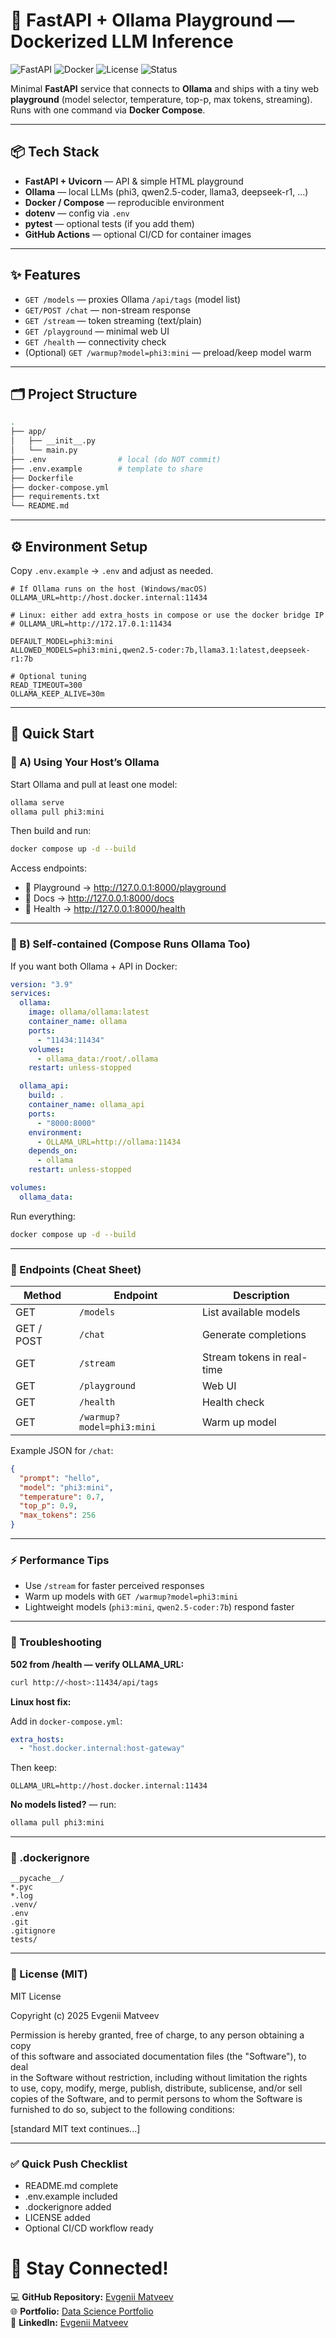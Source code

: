 # 🧠 FastAPI + Ollama Playground — Dockerized LLM Inference

![FastAPI](https://img.shields.io/badge/FastAPI-Backend-009688?logo=fastapi&logoColor=white)
![Docker](https://img.shields.io/badge/Docker-Containerized-2496ED?logo=docker&logoColor=white)
![License](https://img.shields.io/badge/License-MIT-green.svg)
![Status](https://img.shields.io/badge/Status-Active-brightgreen)

Minimal **FastAPI** service that connects to **Ollama** and ships with a tiny web **playground** (model selector, temperature, top-p, max tokens, streaming).  
Runs with one command via **Docker Compose**.

---

## 📦 Tech Stack
- **FastAPI + Uvicorn** — API & simple HTML playground  
- **Ollama** — local LLMs (phi3, qwen2.5-coder, llama3, deepseek-r1, …)  
- **Docker / Compose** — reproducible environment  
- **dotenv** — config via `.env`  
- **pytest** — optional tests (if you add them)  
- **GitHub Actions** — optional CI/CD for container images  

---

## ✨ Features
- `GET /models` — proxies Ollama `/api/tags` (model list)  
- `GET/POST /chat` — non-stream response  
- `GET /stream` — token streaming (text/plain)  
- `GET /playground` — minimal web UI  
- `GET /health` — connectivity check  
- (Optional) `GET /warmup?model=phi3:mini` — preload/keep model warm  

---

## 🗂️ Project Structure
```bash
.
├── app/
│   ├── __init__.py
│   └── main.py
├── .env                # local (do NOT commit)
├── .env.example        # template to share
├── Dockerfile
├── docker-compose.yml
├── requirements.txt
└── README.md
```

---

## ⚙️ Environment Setup
Copy `.env.example` → `.env` and adjust as needed.

```env
# If Ollama runs on the host (Windows/macOS)
OLLAMA_URL=http://host.docker.internal:11434

# Linux: either add extra_hosts in compose or use the docker bridge IP
# OLLAMA_URL=http://172.17.0.1:11434

DEFAULT_MODEL=phi3:mini
ALLOWED_MODELS=phi3:mini,qwen2.5-coder:7b,llama3.1:latest,deepseek-r1:7b

# Optional tuning
READ_TIMEOUT=300
OLLAMA_KEEP_ALIVE=30m
```

---

## 🚀 Quick Start

### 🧩 A) Using Your Host’s Ollama

Start Ollama and pull at least one model:

```bash
ollama serve
ollama pull phi3:mini
```

Then build and run:

```bash
docker compose up -d --build
```

Access endpoints:

- 🎨 Playground → http://127.0.0.1:8000/playground  
- 📘 Docs → http://127.0.0.1:8000/docs  
- 💚 Health → http://127.0.0.1:8000/health  

---

### 🐳 B) Self-contained (Compose Runs Ollama Too)

If you want both Ollama + API in Docker:

```yaml
version: "3.9"
services:
  ollama:
    image: ollama/ollama:latest
    container_name: ollama
    ports:
      - "11434:11434"
    volumes:
      - ollama_data:/root/.ollama
    restart: unless-stopped

  ollama_api:
    build: .
    container_name: ollama_api
    ports:
      - "8000:8000"
    environment:
      - OLLAMA_URL=http://ollama:11434
    depends_on:
      - ollama
    restart: unless-stopped

volumes:
  ollama_data:
```

Run everything:

```bash
docker compose up -d --build
```

---

### 🔌 Endpoints (Cheat Sheet)

| Method | Endpoint | Description |
|--------|-----------|--------------|
| GET | `/models` | List available models |
| GET / POST | `/chat` | Generate completions |
| GET | `/stream` | Stream tokens in real-time |
| GET | `/playground` | Web UI |
| GET | `/health` | Health check |
| GET | `/warmup?model=phi3:mini` | Warm up model |

Example JSON for `/chat`:

```json
{
  "prompt": "hello",
  "model": "phi3:mini",
  "temperature": 0.7,
  "top_p": 0.9,
  "max_tokens": 256
}
```

---

### ⚡ Performance Tips
- Use `/stream` for faster perceived responses  
- Warm up models with `GET /warmup?model=phi3:mini`  
- Lightweight models (`phi3:mini`, `qwen2.5-coder:7b`) respond faster  

---

### 🧰 Troubleshooting

**502 from /health — verify OLLAMA_URL:**

```bash
curl http://<host>:11434/api/tags
```

**Linux host fix:**

Add in `docker-compose.yml`:

```yaml
extra_hosts:
  - "host.docker.internal:host-gateway"
```

Then keep:

```env
OLLAMA_URL=http://host.docker.internal:11434
```

**No models listed?** — run:

```bash
ollama pull phi3:mini
```

---


### 🧾 .dockerignore

```
__pycache__/
*.pyc
*.log
.venv/
.env
.git
.gitignore
tests/
```

---

### 🪪 License (MIT)

MIT License  

Copyright (c) 2025 Evgenii Matveev  

Permission is hereby granted, free of charge, to any person obtaining a copy  
of this software and associated documentation files (the "Software"), to deal  
in the Software without restriction, including without limitation the rights  
to use, copy, modify, merge, publish, distribute, sublicense, and/or sell  
copies of the Software, and to permit persons to whom the Software is  
furnished to do so, subject to the following conditions:  

[standard MIT text continues...]

---

### ✅ Quick Push Checklist
- README.md complete  
- .env.example included  
- .dockerignore added  
- LICENSE added  
- Optional CI/CD workflow ready  


# 📢 Stay Connected!  
💻 **GitHub Repository:** [Evgenii Matveev](https://github.com/evgeniimatveev)  
🌐 **Portfolio:** [Data Science Portfolio](https://www.datascienceportfol.io/evgeniimatveevusa)  
📌 **LinkedIn:** [Evgenii Matveev](https://www.linkedin.com/in/evgenii-matveev-510926276/)  
